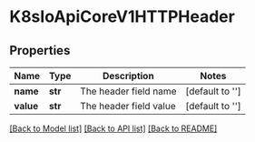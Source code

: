 # K8sIoApiCoreV1HTTPHeader

## Properties
Name | Type | Description | Notes
------------ | ------------- | ------------- | -------------
**name** | **str** | The header field name | [default to '']
**value** | **str** | The header field value | [default to '']

[[Back to Model list]](../README.md#documentation-for-models) [[Back to API list]](../README.md#documentation-for-api-endpoints) [[Back to README]](../README.md)


